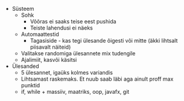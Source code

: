 * Süsteem
    * Sohk
        * Võõras ei saaks teise eest pushida
        * Teiste lahendusi ei näeks
    * Automaattestid
        * Tagasiside - kas tegi ülesande õigesti või mitte (äkki lihtsalt piisavalt näiteid)
    * Valitakse randomiga ülesannete mix tudengile
    * Ajalimiit, kasvõi käsitsi
* Ülesanded
    * 5 ülesannet, igaüks kolmes variandis
    * Lihtsamast raskemaks. Et nuub saab läbi aga ainult proff max punktid
    * if, while + massiiv, maatriks, oop, javafx, git
